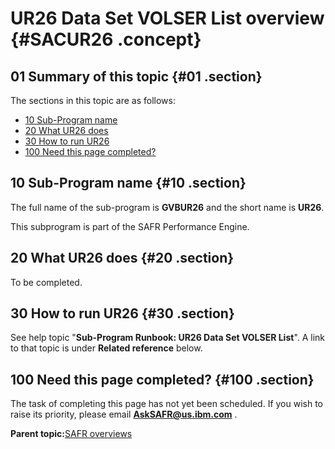# UR26 Data Set VOLSER List overview {#SACUR26 .concept}

## 01 Summary of this topic {#01 .section}

The sections in this topic are as follows:

-   [10 Sub-Program name](SACUR26.md#10)
-   [20 What UR26 does](SACUR26.md#20)
-   [30 How to run UR26](SACUR26.md#30)
-   [100 Need this page completed?](SACUR26.md#100)

## 10 Sub-Program name {#10 .section}

The full name of the sub-program is **GVBUR26** and the short name is **UR26**.

This subprogram is part of the SAFR Performance Engine.

## 20 What UR26 does {#20 .section}

To be completed.

## 30 How to run UR26 {#30 .section}

See help topic "**Sub-Program Runbook: UR26 Data Set VOLSER List**". A link to that topic is under **Related reference** below.

## 100 Need this page completed? {#100 .section}

The task of completing this page has not yet been scheduled. If you wish to raise its priority, please email **AskSAFR@us.ibm.com** .

**Parent topic:**[SAFR overviews](../html/AAR450Overviews.md)

